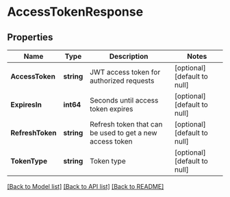 # AccessTokenResponse

## Properties
Name | Type | Description | Notes
------------ | ------------- | ------------- | -------------
**AccessToken** | **string** | JWT access token for authorized requests | [optional] [default to null]
**ExpiresIn** | **int64** | Seconds until access token expires | [optional] [default to null]
**RefreshToken** | **string** | Refresh token that can be used to get a new access token | [optional] [default to null]
**TokenType** | **string** | Token type | [optional] [default to null]

[[Back to Model list]](../README.md#documentation-for-models) [[Back to API list]](../README.md#documentation-for-api-endpoints) [[Back to README]](../README.md)

